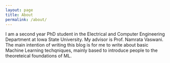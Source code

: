 ```yaml
---
layout: page
title: About
permalink: /about/
---
```


I am a second year PhD student in the Electrical and Computer Engineering Department at Iowa State University. My advisor is Prof. Namrata Vaswani. The main intention of writing this blog is for me to write about basic Machine Learning techqniques, mainly based to introduce people to the theoreteical foundations of ML. 

<!---
%This is the base Jekyll theme. You can find out more info about customizing your Jekyll theme, as well as basic Jekyll usage documentation at [jekyllrb.com](https://jekyllrb.com/)

%You can find the source code for the Jekyll new theme at:
{% include icon-github.html username="jekyll" %} /
[minima](https://github.com/jekyll/minima)

%You can find the source code for Jekyll at
{% include icon-github.html username="jekyll" %} /
[jekyll](https://github.com/jekyll/jekyll)

-->

